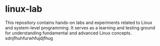 # linux-lab
This repository contains hands-on labs and experiments related to Linux and system-level programming. It serves as a learning and testing ground for understanding fundamental and advanced Linux concepts.
sdnjfhuhfurwhfujdjfhug